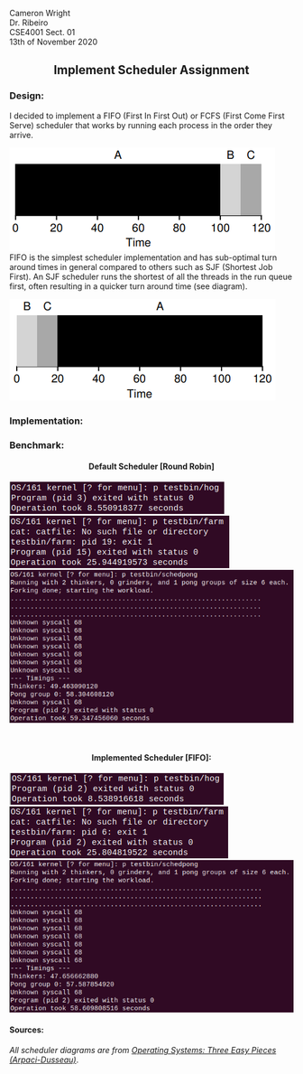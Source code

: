 
Cameron Wright\
Dr. Ribeiro\
CSE4001 Sect. 01\
13th of November 2020

<h2><p align="center">
Implement Scheduler Assignment
</p></h2>

### Design:
I decided to implement a FIFO (First In First Out) or FCFS (First Come First Serve) scheduler that works by running each process in the order they arrive.

![](FIFO-Diagram.png)\
FIFO is the simplest scheduler implementation and has sub-optimal turn around times in general compared to others such as SJF (Shortest Job First). An SJF scheduler runs the shortest of all the threads in the run queue first, often resulting in a quicker turn around time (see diagram).

![](SJF-Digram.png)

### Implementation:

### Benchmark:

<h4><p align="center">
Default Scheduler [Round Robin]
</p></h4>

![](Default-Hog.png)\
![](Default-Farm.png)\
![](Default-Pong.png)

<br />

<h4><p align="center">
Implemented Scheduler [FIFO]:
</p></h4>

![](FCFS-Hog.png)\
![](FCFS-Farm.png)\
![](FCFS-Pong.png)

#### Sources:
*All scheduler diagrams are from [Operating Systems: Three Easy Pieces (Arpaci-Dusseau)](http://pages.cs.wisc.edu/~remzi/OSTEP/ "E-Book")*.
